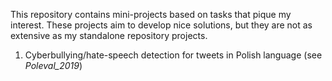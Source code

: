 This repository contains mini-projects based on tasks that pique my interest. These projects aim to develop nice solutions, but they are not as extensive as my standalone repository projects.

1. Cyberbullying/hate-speech detection for tweets in Polish language (see *Poleval_2019*)